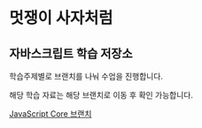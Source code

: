# 멋쟁이 사자처럼

## 자바스크립트 학습 저장소

학습주제별로 브랜치를 나눠 수업을 진행합니다.

해당 학습 자료는 해당 브랜치로 이동 후 확인 가능합니다.

[JavaScript Core 브랜치](https://www.naver.com)

<!-- - [ ] 체크박스 -->
